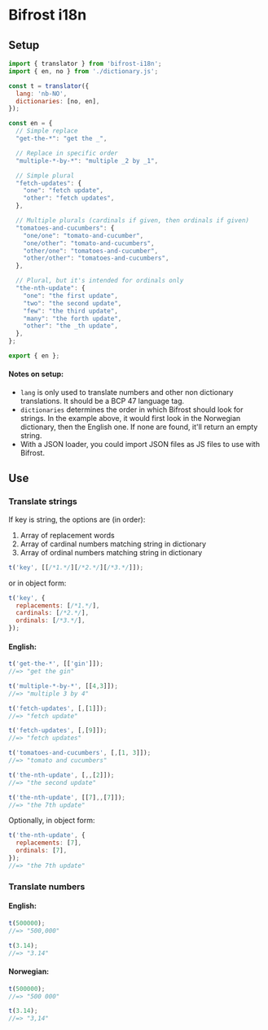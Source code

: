 # Bifrost i18n

## Setup

```javascript
import { translator } from 'bifrost-i18n';
import { en, no } from './dictionary.js';

const t = translator({
  lang: 'nb-NO',
  dictionaries: [no, en],
});
```

```javascript
const en = {
  // Simple replace
  "get-the-*": "get the _",

  // Replace in specific order
  "multiple-*-by-*": "multiple _2 by _1",

  // Simple plural
  "fetch-updates": {
    "one": "fetch update",
    "other": "fetch updates",
  },

  // Multiple plurals (cardinals if given, then ordinals if given)
  "tomatoes-and-cucumbers": {
    "one/one": "tomato-and-cucumber",
    "one/other": "tomato-and-cucumbers",
    "other/one": "tomatoes-and-cucumber",
    "other/other": "tomatoes-and-cucumbers",
  },

  // Plural, but it's intended for ordinals only
  "the-nth-update": {
    "one": "the first update",
    "two": "the second update",
    "few": "the third update",
    "many": "the forth update",
    "other": "the _th update",
  },
};

export { en };
```

#### Notes on setup:

- `lang` is only used to translate numbers and other non dictionary translations. It should be a BCP 47 language tag. 
- `dictionaries` determines the order in which Bifrost should look for strings. In the example above, it would first look in the Norwegian dictionary, then the English one. If none are found, it'll return an empty string.
- With a JSON loader, you could import JSON files as JS files to use with Bifrost.

## Use

### Translate strings

If key is string, the options are (in order):

1. Array of replacement words
2. Array of cardinal numbers matching string in dictionary
3. Array of ordinal numbers matching string in dictionary

```javascript
t('key', [[/*1.*/][/*2.*/][/*3.*/]]);
```

or in object form:

```javascript
t('key', {
  replacements: [/*1.*/],
  cardinals: [/*2.*/],
  ordinals: [/*3.*/],
});
```


#### English:

```javascript
t('get-the-*', [['gin']]);
//=> "get the gin"
```

```javascript
t('multiple-*-by-*', [[4,3]]);
//=> "multiple 3 by 4"
```

```javascript
t('fetch-updates', [,[1]]);
//=> "fetch update"
```

```javascript
t('fetch-updates', [,[9]]);
//=> "fetch updates"
```

```javascript
t('tomatoes-and-cucumbers', [,[1, 3]]);
//=> "tomato and cucumbers"
```

```javascript
t('the-nth-update', [,,[2]]);
//=> "the second update"
```

```javascript
t('the-nth-update', [[7],,[7]]);
//=> "the 7th update"
```

Optionally, in object form:

```javascript
t('the-nth-update', {
  replacements: [7],
  ordinals: [7],
});
//=> "the 7th update"
```

### Translate numbers

#### English:
```javascript
t(500000);
//=> "500,000"
```

```javascript
t(3.14);
//=> "3.14"
```

#### Norwegian:
```javascript
t(500000);
//=> "500 000"
```

```javascript
t(3.14);
//=> "3,14"
```

